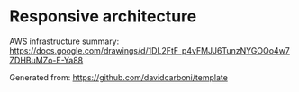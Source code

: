 # Responsive architecture

AWS infrastructure summary: https://docs.google.com/drawings/d/1DL2FtF_p4vFMJJ6TunzNYGOQo4w7ZDHBuMZo-E-Ya88

Generated from: https://github.com/davidcarboni/template

